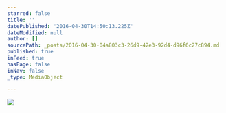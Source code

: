 ```yaml
---
starred: false
title: ''
datePublished: '2016-04-30T14:50:13.225Z'
dateModified: null
author: []
sourcePath: _posts/2016-04-30-04a803c3-26d9-42e3-92d4-d96f6c27c894.md
published: true
inFeed: true
hasPage: false
inNav: false
_type: MediaObject

---
```

![](https://the-grid-user-content.s3-us-west-2.amazonaws.com/c8b8657e-3d9e-42d5-9b08-ae3b276442c2.jpg)